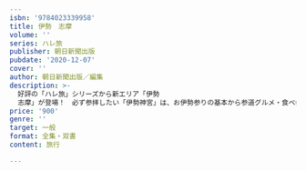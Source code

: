 ```yaml
---
isbn: '9784023339958'
title: 伊勢　志摩
volume: ''
series: ハレ旅
publisher: 朝日新聞出版
pubdate: '2020-12-07'
cover: ''
author: 朝日新聞出版／編集
description: >-
  好評の「ハレ旅」シリーズから新エリア「伊勢
  志摩」が登場！　必ず参拝したい「伊勢神宮」は、お伊勢参りの基本から参道グルメ・食べ歩きまで徹底ガイド！　絶景スポットや宿泊情報も充実。取り外せて持ち運びに便利な別冊地図と無料電子版付き。
price: '900'
genre: ''
target: 一般
format: 全集・双書
content: 旅行

---
```

